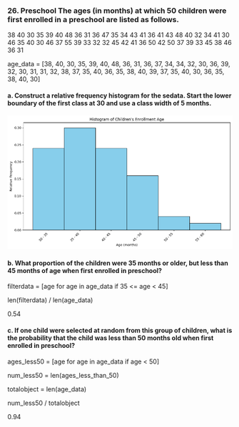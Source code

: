 ### 26. Preschool The ages (in months) at which 50 children were first enrolled in a preschool are listed as follows.
38 40 30 35 39 40 48 36 31 36
47 35 34 43 41 36 41 43 48 40
32 34 41 30 46 35 40 30 46 37
55 39 33 32 32 45 42 41 36 50
42 50 37 39 33 45 38 46 36 31

age_data = [38, 40, 30, 35, 39, 40, 48, 36, 31, 36, 37, 34, 34, 32, 30, 36, 39, 32, 30, 31, 31, 32, 38, 37, 35, 40, 36, 35, 38, 40, 39, 37, 35, 40, 30, 36, 35, 38, 40, 30]

#### a. Construct a relative frequency histogram for the sedata. Start the lower boundary of the first class at 30 and use a class width of 5 months.
![??](https://raw.githubusercontent.com/HWTeng-Teaching/202509-Statistics/refs/heads/main/17009_李致皜/HW0914/image/CH01.04_Q26_a.png)
#### b. What proportion of the children were 35 months or older, but less than 45 months of age when first enrolled in preschool?
filterdata = [age for age in age_data if 35 <= age < 45]

len(filterdata) / len(age_data)

0.54

#### c. If one child were selected at random from this group of children, what is the probability that the child was less than 50 months old when first enrolled in preschool?

ages_less50 = [age for age in age_data if age < 50]

num_less50 = len(ages_less_than_50)

totalobject = len(age_data)

num_less50 / totalobject

0.94
